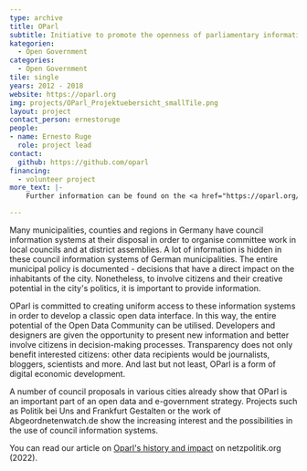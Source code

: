 ```yaml
---
type: archive
title: OParl
subtitle: Initiative to promote the openness of parliamentary information systems
kategorien:
  - Open Government
categories:
  - Open Government
tile: single
years: 2012 - 2018
website: https://oparl.org
img: projects/OParl_Projektuebersicht_smallTile.png
layout: project
contact_person: ernestoruge
people:
- name: Ernesto Ruge
  role: project lead
contact:
  github: https://github.com/oparl
financing:
  - volunteer project
more_text: |-
    Further information can be found on the <a href="https://oparl.org/">website</a> of OParl.

---
```


Many municipalities, counties and regions in Germany have council information systems at their disposal in order to organise committee work in local councils and at district assemblies. A lot of information is hidden in these council information systems of German municipalities. The entire municipal policy is documented - decisions that have a direct impact on the inhabitants of the city. Nonetheless, to involve citizens and their creative potential in the city's politics, it is important to provide information.

OParl is committed to creating uniform access to these information systems in order to develop a classic open data interface. In this way, the entire potential of the Open Data Community can be utilised. Developers and designers are given the opportunity to present new information and better involve citizens in decision-making processes. Transparency does not only benefit interested citizens: other data recipients would be journalists, bloggers, scientists and more. And last but not least, OParl is a form of digital economic development.

A number of council proposals in various cities already show that OParl is an important part of an open data and e-government strategy. Projects such as Politik bei Uns and Frankfurt Gestalten or the work of Abgeordnetenwatch.de show the increasing interest and the possibilities in the use of council information systems.

You can read our article on [Oparl's history and impact](https://netzpolitik.org/2022/open-data-wie-ein-datenstandard-die-digitale-verwaltung-oeffnen-kann) on netzpolitik.org (2022).

